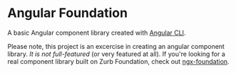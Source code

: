 # Angular Foundation

A basic Angular component library created with [Angular CLI](https://github.com/angular/angular-cli).

Please note, this project is an excercise in creating an angular component library. _It is not full-featured_ (or very featured at all).
If you're looking for a real component library built on Zurb Foundation, check out [ngx-foundation](https://www.ngxfoundation.com/).
